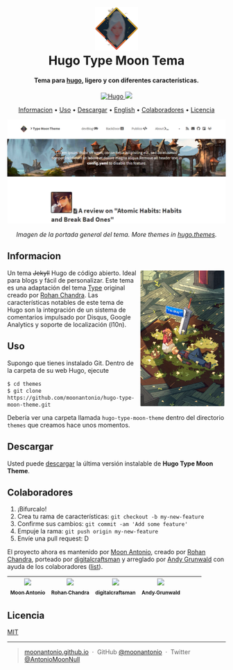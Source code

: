 <h1 align="center">
  <br>
  <a href="https://github.com/moonantonio/hugo-type-moon-theme"><img src="https://github.com/moonantonio/hugo-type-moon-theme/blob/master/images/logo.png?raw=true" alt="LogoRepo" width="100"></a>
  <br>
  Hugo Type Moon Tema
  <br>
</h1>

<h4 align="center">Tema para <a href="https://gohugo.io/" target="_blank">hugo</a>, ligero y con diferentes características.</h4>

<p align="center">
  <a href="https://gohugo.io/">
    <img src="https://img.shields.io/badge/hugo-v0.74.3-brightgreen"
         alt="Hugo">
  </a>
  <a href="https://pages.github.com/">
    <img src="https://img.shields.io/badge/Static-%20Web-blue">
  </a>
</p>

<p align="center">
  <a href="#informacion">Informacion</a> •
  <a href="#uso">Uso</a> •
  <a href="#descargar">Descargar</a> •
  <a href="https://github.com/moonantonio/hugo-type-moon-theme">English</a> •
  <a href="#colaboradores">Colaboradores</a> •
  <a href="#licencia">Licencia</a>
</p>

<p align="center"><img src="https://github.com/moonantonio/hugo-type-moon-theme/blob/master/images/fondo.png?raw=true" width=600 alt="Imagen del ejemplo"></p>

<p align="center"><em>Imagen de la portada general del tema. More themes in <a href="https://themes.gohugo.io/">hugo.themes</a>.</em></p>

## Informacion

<img src="https://github.com/moonantonio/hugo-type-moon-theme/blob/master/images/info.png?raw=true" align="right"
     alt="Info" width="200" height="320">
     
Un tema ~~Jekyll~~ Hugo de código abierto. Ideal para blogs y fácil de personalizar. Este tema es una adaptación del tema [Type](https://github.com/rohanchandra/type-theme) original creado por [Rohan Chandra](https://github.com/rohanchandra). Las características notables de este tema de Hugo son la integración de un sistema de comentarios impulsado por Disqus, Google Analytics y soporte de localización (l10n).

## Uso

Supongo que tienes instalado Git. Dentro de la carpeta de su web Hugo, ejecute

    $ cd themes
    $ git clone https://github.com/moonantonio/hugo-type-moon-theme.git

Debería ver una carpeta llamada `hugo-type-moon-theme` dentro del directorio` themes` que creamos hace unos momentos.

## Descargar

Usted puede [descargar](https://github.com/moonantonio/hugo-type-moon-theme/releases) la última versión instalable de **Hugo Type Moon Theme**.

## Colaboradores

1. ¡Bifurcalo!
2. Crea tu rama de características: `git checkout -b my-new-feature`
3. Confirme sus cambios: `git commit -am 'Add some feature'`
4. Empuje la rama: `git push origin my-new-feature`
5. Envíe una pull request: D

El proyecto ahora es mantenido por [Moon Antonio](https://github.com/moonantonio), creado por [Rohan Chandra](https://github.com/rohanchandra), porteado por [digitalcraftsman](https://github.com/digitalcraftsman) y arreglado por [Andy Grunwald](https://github.com/andygrunwald) con ayuda de los colaboradores ([list](https://github.com/moonantonio/hugo-type-moon-theme/graphs/contributors)).

<!-- ALL-CONTRIBUTORS-LIST:START - Do not remove or modify this section -->
<!-- prettier-ignore -->

| [<img src="https://avatars3.githubusercontent.com/u/7427480?s=460&u=6c19110c744836fd6265dd1b4781e6ddd22dd20a&v=4" width="100px;"/><br /><sub><b>Moon Antonio</b></sub>](https://moonantonio.github.io/)<br /> | [<img src="https://avatars2.githubusercontent.com/u/816965?s=460&u=cfac03d73d63c2f1f61e0ed4f88a8bfb88f24274&v=4" width="100px;"/><br /><sub><b>Rohan Chandra</b></sub>](https://github.com/rohanchandra)<br /> | [<img src="https://avatars0.githubusercontent.com/u/7010165?s=460&v=4" width="100px;"/><br /><sub><b>digitalcraftsman</b></sub>](https://github.com/digitalcraftsman)<br /> | [<img src="https://avatars1.githubusercontent.com/u/320064?s=460&u=9a53426eee768d13406cabcead926211cd3343a0&v=4" width="100px;"/><br /><sub><b>Andy Grunwald</b></sub>](https://github.com/andygrunwald)<br /> |  | | |
| :-----------------------------------------------------------------------------------------------------------------------------------------------------------------: | :-----------------------------------------------------------------------------------------------------------------------------------------------------------------------: | :-------------------------------------------------------------------------------------------------------------------------------------------------------------------: | :-------------------------------------------------------------------------------------------------------------------------------------------------------------: | :------------------------------------------------------------------------------------------------------------------------------------------------------------: | :---------------------------------------------------------------------------------------------------------------------------------------------------------------------------: | :-----------------------------------------------------------------------------------------------------------------------------------------------------------: |

<!-- ALL-CONTRIBUTORS-LIST:END -->


## Licencia
[MIT](https://github.com/moonantonio/hugo-type-moon-theme/blob/master/LICENSE.md)

---

> [moonantonio.github.io](https://moonantonio.github.io/) &nbsp;&middot;&nbsp;
> GitHub [@moonantonio](https://github.com/moonantonio) &nbsp;&middot;&nbsp;
> Twitter [@AntonioMoonNull](https://twitter.com/AntonioMoonNull)
